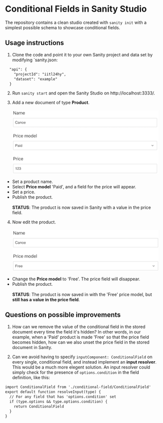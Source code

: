 # Conditional Fields in Sanity Studio

The repository contains a clean studio created with `sanity init` with a simplest possible schema to showcase conditional fields.

## Usage instructions

1. Clone the code and point it to your own Sanity project and data set by modifying `sanity.json:
```
  "api": {
    "projectId": "iitl24hy",
    "dataset": "example"
  }
```

2. Run `sanity start` and open the Sanity Studio on http://localhost:3333/.

3. Add a new document of type **Product**.\
\
![Product with price](https://github.com/bjornwang/sanity-conditional-fields/blob/master/static/readme/1.png)
* Set a product name.
* Select **Price model** 'Paid', and a field for the price will appear.
* Set a price.
* Publish the product.\
\
**STATUS**: The product is now saved in Sanity with a value in the price field.

4. Now edit the product.\
\
![Product without price](https://github.com/bjornwang/sanity-conditional-fields/blob/master/static/readme/2.png)

* Change the **Price model** to 'Free'. The price field will disappear.
* Publish the product.\
\
**STATUS**: The product is now saved in with the 'Free' price model, but **still has a value in the price field**.


## Questions on possible improvements

1. How can we remove the value of the conditional field in the stored document every time the field it's hidden?
In other words, in our example, when a 'Paid' product is made 'Free' so that the price field becomes hidden, how can we also unset the price field in the stored document in Sanity.

2. Can we avoid having to specify `inputComponent: ConditionalField` on every single, conditional field, and instead implement an **input resolver**. This would be a much more elegent solution. An input resolver could simply check for the presence of `options.condition` in the field definition, like this:
```
import ConditionalField from './conditional-field/ConditionalField'
export default function resolveInput(type) {
  // For any field that has 'options.condition' set
  if (type.options && type.options.condition) {
    return ConditionalField
  }
}
```
